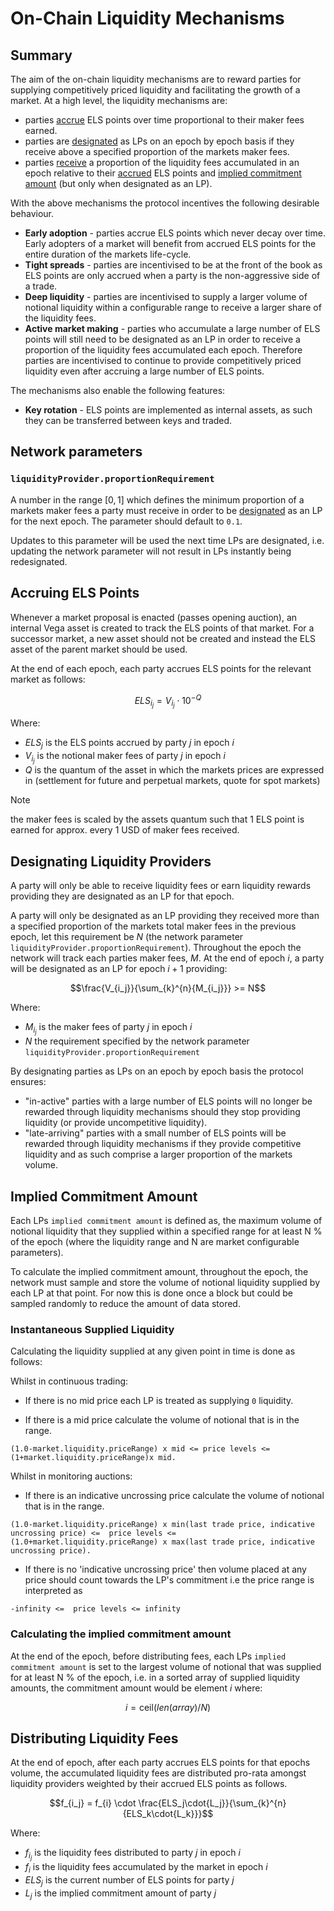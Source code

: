 # On-Chain Liquidity Mechanisms

## Summary

The aim of the on-chain liquidity mechanisms are to reward parties for supplying competitively priced liquidity and facilitating the growth of a market. At a high level, the liquidity mechanisms are:

- parties [accrue](#accruing-els-points) ELS points over time proportional to their maker fees earned.
- parties are [designated](#designating-liquidity-providers) as LPs on an epoch by epoch basis if they receive above a specified proportion of the markets maker fees.
- parties [receive](#distributing-liquidity-fees) a proportion of the liquidity fees accumulated in an epoch relative to their [accrued](#accruing-els-points) ELS points and [implied commitment amount](#implied-commitment-amount) (but only when designated as an LP).

With the above mechanisms the protocol incentives the following desirable behaviour.

- **Early adoption** - parties accrue ELS points which never decay over time. Early adopters of a market will benefit from accrued ELS points for the entire duration of the markets life-cycle.
- **Tight spreads** - parties are incentivised to be at the front of the book as ELS points are only accrued when a party is the non-aggressive side of a trade.
- **Deep liquidity** - parties are incentivised to supply a larger volume of notional liquidity within a configurable range to receive a larger share of the liquidity fees.
- **Active market making** - parties who accumulate a large number of ELS points will still need to be designated as an LP in order to receive a proportion of the liquidity fees accumulated each epoch. Therefore parties are incentivised to continue to provide competitively priced liquidity even after accruing a large number of ELS points.

The mechanisms also enable the following features:

- **Key rotation** - ELS points are implemented as internal assets, as such they can be transferred between keys and traded.

## Network parameters

### `liquidityProvider.proportionRequirement`

A number in the range $[0, 1]$ which defines the minimum proportion of a markets maker fees a party must receive in order to be [designated](#designating-liquidity-providers) as an LP for the next epoch. The parameter should default to `0.1`.

Updates to this parameter will be used the next time LPs are designated, i.e. updating the network parameter will not result in LPs instantly being redesignated.

## Accruing ELS Points

Whenever a market proposal is enacted (passes opening auction), an internal Vega asset is created to track the ELS points of that market. For a successor market, a new asset should not be created and instead the ELS asset of the parent market should be used.

At the end of each epoch, each party accrues ELS points for the relevant market as follows:

$$ELS_{i_j} = V_{i_j} \cdot 10^{-Q}$$

Where:

- $ELS_{j}$ is the ELS points accrued by party $j$ in epoch $i$
- $V_{i_j}$ is the notional maker fees of party $j$ in epoch $i$
- $Q$ is the quantum of the asset in which the markets prices are expressed in (settlement for future and perpetual markets, quote for spot markets) 

> [!NOTE]
> the maker fees is scaled by the assets quantum such that 1 ELS point is earned for approx. every 1 USD of maker fees received.

## Designating Liquidity Providers

A party will only be able to receive liquidity fees or earn liquidity rewards providing they are designated as an LP for that epoch.

A party will only be designated as an LP providing they received more than a specified proportion of the markets total maker fees in the previous epoch, let this requirement be $N$ (the network parameter `liquidityProvider.proportionRequirement`). Throughout the epoch the network will track each parties maker fees, $M$.  At the end of epoch $i$, a party will be designated as an LP for epoch $i+1$ providing:

$$\frac{V_{i_j}}{\sum_{k}^{n}{M_{i_j}}} >= N$$

Where:

- $M_{i_j}$ is the maker fees of party ${j}$ in epoch ${i}$
- $N$ the requirement specified by the network parameter `liquidityProvider.proportionRequirement` 

By designating parties as LPs on an epoch by epoch basis the protocol ensures:

- "in-active" parties with a large number of ELS points will no longer be rewarded through liquidity mechanisms should they stop providing liquidity (or provide uncompetitive liquidity).
- "late-arriving" parties with a small number of ELS points will be rewarded through liquidity mechanisms if they provide competitive liquidity and as such comprise a larger proportion of the markets volume.


## Implied Commitment Amount

Each LPs `implied commitment amount` is defined as, the maximum volume of notional liquidity that they supplied within a specified range for at least N % of the epoch (where the liquidity range and N are market configurable parameters).

To calculate the implied commitment amount, throughout the epoch, the network must sample and store the volume of notional liquidity supplied by each LP at that point. For now this is done once a block but could be sampled randomly to reduce the amount of data stored.

### Instantaneous Supplied Liquidity

Calculating the liquidity supplied at any given point in time is done as follows:

Whilst in continuous trading:

- If there is no mid price each LP is treated as supplying `0` liquidity.

- If there is a mid price calculate the volume of notional that is in the range.

```text
(1.0-market.liquidity.priceRange) x mid <= price levels <= (1+market.liquidity.priceRange)x mid.
```

Whilst in monitoring auctions:

- If there is an indicative uncrossing price calculate the volume of notional that is in the range.

```text
(1.0-market.liquidity.priceRange) x min(last trade price, indicative uncrossing price) <=  price levels <= (1.0+market.liquidity.priceRange) x max(last trade price, indicative uncrossing price).
```

- If there is no 'indicative uncrossing price' then volume placed at any price should count towards the LP's commitment i.e the price range is interpreted as

```text
-infinity <=  price levels <= infinity
```

### Calculating the implied commitment amount

At the end of the epoch, before distributing fees, each LPs `implied commitment amount` is set to the largest volume of notional that was supplied for at least N % of the epoch, i.e. in a sorted array of supplied liquidity amounts, the commitment amount would be element $i$ where:

$$i= \text{ceil}(len(array)/N)$$


## Distributing Liquidity Fees

At the end of epoch, after each party accrues ELS points for that epochs volume, the accumulated liquidity fees are distributed pro-rata amongst liquidity providers weighted by their accrued ELS points as follows.

$$f_{i_j} = f_{i} \cdot \frac{ELS_j\cdot{L_j}}{\sum_{k}^{n}{ELS_k\cdot{L_k}}}$$

Where:

- $f_{i_j}$ is the liquidity fees distributed to party $j$ in epoch $i$
- $f_{i}$ is the liquidity fees accumulated by the market in epoch $i$
- $ELS_j$ is the current number of ELS points for party $j$
- $L_j$ is the implied commitment amount of party $j$
